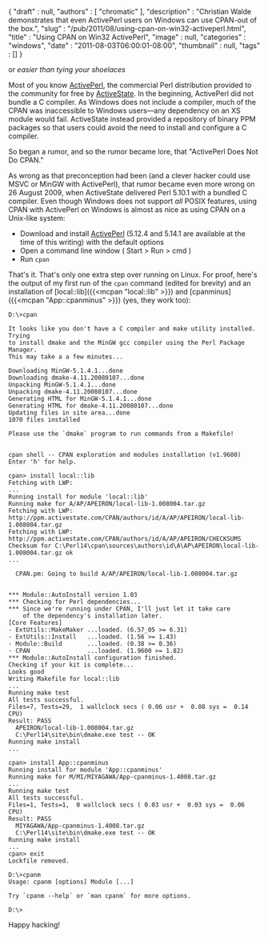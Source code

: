 {
   "draft" : null,
   "authors" : [
      "chromatic"
   ],
   "description" : "Christian Walde demonstrates that even ActivePerl users on Windows can use CPAN-out of the box.",
   "slug" : "/pub/2011/08/using-cpan-on-win32-activeperl.html",
   "title" : "Using CPAN on Win32 ActivePerl",
   "image" : null,
   "categories" : "windows",
   "date" : "2011-08-03T06:00:01-08:00",
   "thumbnail" : null,
   "tags" : []
}



or *easier than tying your shoelaces*

Most of you know [ActivePerl](http://www.activestate.com/activeperl), the commercial Perl distribution provided to the community for free by [ActiveState](http://www.activestate.com/). In the beginning, ActivePerl did not bundle a C compiler. As Windows does not include a compiler, much of the CPAN was inaccessible to Windows users—any dependency on an XS module would fail. ActiveState instead provided a repository of binary PPM packages so that users could avoid the need to install and configure a C compiler.

So began a rumor, and so the rumor became lore, that "ActivePerl Does Not Do CPAN."

As wrong as that preconception had been (and a clever hacker could use MSVC or MinGW with ActivePerl), that rumor became even more wrong on 26 August 2009, when ActiveState delivered Perl 5.10.1 with a bundled C compiler. Even though Windows does not support *all* POSIX features, using CPAN with ActivePerl on Windows is almost as nice as using CPAN on a Unix-like system:

-   Download and install [ActivePerl](http://www.activestate.com/activeperl/downloads) (5.12.4 and 5.14.1 are available at the time of this writing) with the default options
-   Open a command line window ( Start &gt; Run &gt; cmd )
-   Run `cpan`

That's it. That's only one extra step over running on Linux. For proof, here's the output of my first run of the `cpan` command (edited for brevity) and an installation of [local::lib]({{<mcpan "local::lib" >}}) and [cpanminus]({{<mcpan "App::cpanminus" >}}) (yes, they work too):

    D:\>cpan

    It looks like you don't have a C compiler and make utility installed.  Trying
    to install dmake and the MinGW gcc compiler using the Perl Package Manager.
    This may take a a few minutes...

    Downloading MinGW-5.1.4.1...done
    Downloading dmake-4.11.20080107...done
    Unpacking MinGW-5.1.4.1...done
    Unpacking dmake-4.11.20080107...done
    Generating HTML for MinGW-5.1.4.1...done
    Generating HTML for dmake-4.11.20080107...done
    Updating files in site area...done
    1070 files installed

    Please use the `dmake` program to run commands from a Makefile!


    cpan shell -- CPAN exploration and modules installation (v1.9600)
    Enter 'h' for help.

    cpan> install local::lib
    Fetching with LWP:
    ...
    Running install for module 'local::lib'
    Running make for A/AP/APEIRON/local-lib-1.008004.tar.gz
    Fetching with LWP:
    http://ppm.activestate.com/CPAN/authors/id/A/AP/APEIRON/local-lib-1.008004.tar.gz
    Fetching with LWP:
    http://ppm.activestate.com/CPAN/authors/id/A/AP/APEIRON/CHECKSUMS
    Checksum for C:\Perl14\cpan\sources\authors\id\A\AP\APEIRON\local-lib-1.008004.tar.gz ok
    ...

      CPAN.pm: Going to build A/AP/APEIRON/local-lib-1.008004.tar.gz


    *** Module::AutoInstall version 1.03
    *** Checking for Perl dependencies...
    *** Since we're running under CPAN, I'll just let it take care
        of the dependency's installation later.
    [Core Features]
    - ExtUtils::MakeMaker ...loaded. (6.57_05 >= 6.31)
    - ExtUtils::Install   ...loaded. (1.56 >= 1.43)
    - Module::Build       ...loaded. (0.38 >= 0.36)
    - CPAN                ...loaded. (1.9600 >= 1.82)
    *** Module::AutoInstall configuration finished.
    Checking if your kit is complete...
    Looks good
    Writing Makefile for local::lib
    ...
    Running make test
    All tests successful.
    Files=7, Tests=29,  1 wallclock secs ( 0.06 usr +  0.08 sys =  0.14 CPU)
    Result: PASS
      APEIRON/local-lib-1.008004.tar.gz
      C:\Perl14\site\bin\dmake.exe test -- OK
    Running make install
    ...

    cpan> install App::cpanminus
    Running install for module 'App::cpanminus'
    Running make for M/MI/MIYAGAWA/App-cpanminus-1.4008.tar.gz
    ...
    Running make test
    All tests successful.
    Files=1, Tests=1,  0 wallclock secs ( 0.03 usr +  0.03 sys =  0.06 CPU)
    Result: PASS
      MIYAGAWA/App-cpanminus-1.4008.tar.gz
      C:\Perl14\site\bin\dmake.exe test -- OK
    Running make install
    ...
    cpan> exit
    Lockfile removed.

    D:\>cpanm
    Usage: cpanm [options] Module [...]

    Try `cpanm --help` or `man cpanm` for more options.

    D:\>

Happy hacking!

